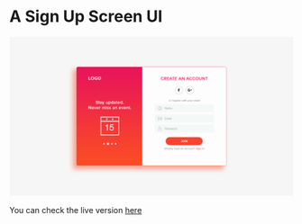 # A Sign Up Screen UI

![Screenshot](https://github.com/alaajerbi/SignupUI/blob/master/screenshot.png)

You can check the live version [here](https://signup-prhpif8jf.now.sh/)
